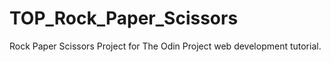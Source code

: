 # TOP_Rock_Paper_Scissors

Rock Paper Scissors Project for The Odin Project web development tutorial.
